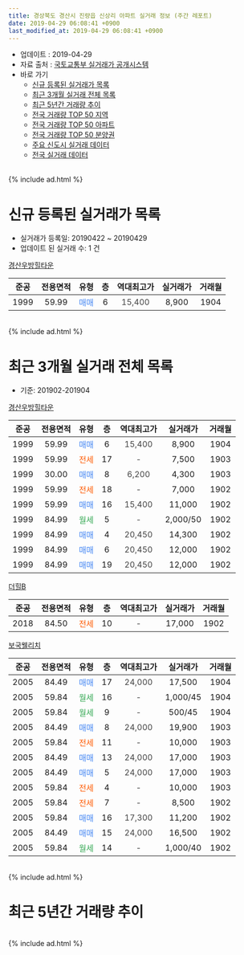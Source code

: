 ```yaml
---
title: 경상북도 경산시 진량읍 신상리 아파트 실거래 정보 (주간 레포트)
date: 2019-04-29 06:08:41 +0900
last_modified_at: 2019-04-29 06:08:41 +0900
---
```


* 업데이트 : 2019-04-29
* 자료 출처 : [국토교통부 실거래가 공개시스템](http://rt.molit.go.kr)
* 바로 가기
    * [신규 등록된 실거래가 목록](#신규-등록된-실거래가-목록)
    * [최근 3개월 실거래 전체 목록](#최근-3개월-실거래-전체-목록)
    * [최근 5년간 거래량 추이](#최근-5년간-거래량-추이)
    * [전국 거래량 TOP 50 지역](https://inasie.github.io/apt-trade-info/최근-3개월-전국에서-가장-거래가-많이-발생한-지역)
    * [전국 거래량 TOP 50 아파트](https://inasie.github.io/apt-trade-info/최근-3개월-전국에서-가장-거래가-많이-발생한-아파트)
    * [전국 거래량 TOP 50 분양권](https://inasie.github.io/apt-trade-info/최근-3개월-전국에서-가장-거래가-많이-발생한-분양권)
    * [주요 신도시 실거래 데이터](https://inasie.github.io/apt-trade-info/주요-신도시)
    * [전국 실거래 데이터](https://inasie.github.io/apt-trade-info/전국)
<br>
{% include ad.html %}
<br>

# 신규 등록된 실거래가 목록
* 실거래가 등록일: 20190422 ~ 20190429
* 업데이트 된 실거래 수: 1 건


[경산우방힐타운](https://search.naver.com/search.naver?query=%EA%B2%BD%EC%83%81%EB%B6%81%EB%8F%84+%EA%B2%BD%EC%82%B0%EC%8B%9C+%EC%A7%84%EB%9F%89%EC%9D%8D+%EC%8B%A0%EC%83%81%EB%A6%AC+%EA%B2%BD%EC%82%B0%EC%9A%B0%EB%B0%A9%ED%9E%90%ED%83%80%EC%9A%B4)

|준공|전용면적|유형|층|역대최고가|실거래가|거래월|
|:---:|:---:|:---:|:---:|:---:|:---:|:---:|
|1999|59.99|<span style="color:#4285f3">매매</span>|6|<span style="color:#444444">15,400</span>|8,900|1904|


<br>
{% include ad.html %}
<br>

# 최근 3개월 실거래 전체 목록
* 기준: 201902-201904


[경산우방힐타운](https://search.naver.com/search.naver?query=%EA%B2%BD%EC%83%81%EB%B6%81%EB%8F%84+%EA%B2%BD%EC%82%B0%EC%8B%9C+%EC%A7%84%EB%9F%89%EC%9D%8D+%EC%8B%A0%EC%83%81%EB%A6%AC+%EA%B2%BD%EC%82%B0%EC%9A%B0%EB%B0%A9%ED%9E%90%ED%83%80%EC%9A%B4)

|준공|전용면적|유형|층|역대최고가|실거래가|거래월|
|:---:|:---:|:---:|:---:|:---:|:---:|:---:|
|1999|59.99|<span style="color:#4285f3">매매</span>|6|<span style="color:#444444">15,400</span>|8,900|1904|
|1999|59.99|<span style="color:#ff5a00">전세</span>|17|<span style="color:#444444">-</span>|7,500|1903|
|1999|30.00|<span style="color:#4285f3">매매</span>|8|<span style="color:#444444">6,200</span>|4,300|1903|
|1999|59.99|<span style="color:#ff5a00">전세</span>|18|<span style="color:#444444">-</span>|7,000|1902|
|1999|59.99|<span style="color:#4285f3">매매</span>|16|<span style="color:#444444">15,400</span>|11,000|1902|
|1999|84.99|<span style="color:#34a853">월세</span>|5|<span style="color:#444444">-</span>|2,000/50|1902|
|1999|84.99|<span style="color:#4285f3">매매</span>|4|<span style="color:#444444">20,450</span>|14,300|1902|
|1999|84.99|<span style="color:#4285f3">매매</span>|6|<span style="color:#444444">20,450</span>|12,000|1902|
|1999|84.99|<span style="color:#4285f3">매매</span>|19|<span style="color:#444444">20,450</span>|12,000|1902|

[더힐B](https://search.naver.com/search.naver?query=%EA%B2%BD%EC%83%81%EB%B6%81%EB%8F%84+%EA%B2%BD%EC%82%B0%EC%8B%9C+%EC%A7%84%EB%9F%89%EC%9D%8D+%EC%8B%A0%EC%83%81%EB%A6%AC+%EB%8D%94%ED%9E%90B)

|준공|전용면적|유형|층|역대최고가|실거래가|거래월|
|:---:|:---:|:---:|:---:|:---:|:---:|:---:|
|2018|84.50|<span style="color:#ff5a00">전세</span>|10|<span style="color:#444444">-</span>|17,000|1902|

[보국웰리치](https://search.naver.com/search.naver?query=%EA%B2%BD%EC%83%81%EB%B6%81%EB%8F%84+%EA%B2%BD%EC%82%B0%EC%8B%9C+%EC%A7%84%EB%9F%89%EC%9D%8D+%EC%8B%A0%EC%83%81%EB%A6%AC+%EB%B3%B4%EA%B5%AD%EC%9B%B0%EB%A6%AC%EC%B9%98)

|준공|전용면적|유형|층|역대최고가|실거래가|거래월|
|:---:|:---:|:---:|:---:|:---:|:---:|:---:|
|2005|84.49|<span style="color:#4285f3">매매</span>|17|<span style="color:#444444">24,000</span>|17,500|1904|
|2005|59.84|<span style="color:#34a853">월세</span>|16|<span style="color:#444444">-</span>|1,000/45|1904|
|2005|59.84|<span style="color:#34a853">월세</span>|9|<span style="color:#444444">-</span>|500/45|1904|
|2005|84.49|<span style="color:#4285f3">매매</span>|8|<span style="color:#444444">24,000</span>|19,900|1903|
|2005|59.84|<span style="color:#ff5a00">전세</span>|11|<span style="color:#444444">-</span>|10,000|1903|
|2005|84.49|<span style="color:#4285f3">매매</span>|13|<span style="color:#444444">24,000</span>|17,000|1903|
|2005|84.49|<span style="color:#4285f3">매매</span>|5|<span style="color:#444444">24,000</span>|17,000|1903|
|2005|59.84|<span style="color:#ff5a00">전세</span>|4|<span style="color:#444444">-</span>|10,000|1903|
|2005|59.84|<span style="color:#ff5a00">전세</span>|7|<span style="color:#444444">-</span>|8,500|1902|
|2005|59.84|<span style="color:#4285f3">매매</span>|16|<span style="color:#444444">17,300</span>|11,200|1902|
|2005|84.49|<span style="color:#4285f3">매매</span>|15|<span style="color:#444444">24,000</span>|16,500|1902|
|2005|59.84|<span style="color:#34a853">월세</span>|14|<span style="color:#444444">-</span>|1,000/40|1902|


<br>
{% include ad.html %}
<br>

# 최근 5년간 거래량 추이


<div style="width:100%;">
    <canvas id="deal_progress" height="200"></canvas>
</div>

<script>
new Chart(document.getElementById("deal_progress"), {
    type: 'line',
    data: {
        labels: ['201404','201405','201406','201407','201408','201409','201410','201411','201412','201501','201502','201503','201504','201505','201506','201507','201508','201509','201510','201511','201512','201601','201602','201603','201604','201605','201606','201607','201608','201609','201610','201611','201612','201701','201702','201703','201704','201705','201706','201707','201708','201709','201710','201711','201712','201801','201802','201803','201804','201805','201806','201807','201808','201809','201810','201811','201812','201901','201902','201903','201904'],
        datasets: [{
            label: '매매',
            pointRadius: 1,
            data: [9, 7, 7, 4, 3, 5, 9, 3, 8, 7, 7, 5, 9, 11, 3, 4, 1, 5, 5, 3, 3, 3, 5, 4, 5, 6, 7, 4, 1, 6, 10, 10, 4, 5, 5, 6, 5, 5, 5, 4, 6, 9, 4, 3, 3, 3, 5, 11, 4, 6, 4, 4, 7, 7, 6, 6, 2, 2, 6, 4, 2],
            borderColor: "rgba(255, 201, 14, 1)",
            backgroundColor: "rgba(255, 201, 14, 0.5)",
            fill: false,
            lineTension: 0
        },{
            label: '전월세',
            pointRadius: 1,
            data: [1, 2, 4, 0, 5, 3, 5, 2, 1, 3, 3, 5, 1, 0, 2, 1, 1, 3, 2, 0, 1, 4, 5, 5, 3, 3, 2, 2, 2, 2, 6, 5, 2, 2, 4, 0, 3, 1, 0, 3, 1, 1, 3, 2, 6, 9, 5, 6, 2, 5, 5, 6, 2, 2, 4, 3, 1, 3, 5, 3, 2],
            borderColor: "rgba(0, 141, 185, 1)",
            backgroundColor: "rgba(0, 141, 185, 0.5)",
            fill: false,
            lineTension: 0
        }
        ]
    },
    options: {
        responsive: true,
        title: {
            display: false
        },
        tooltips: {
            mode: 'index',
            intersect: false
        },
        hover: {
            mode: 'nearest',
            intersect: true
        },
        scales: {
            xAxes: [{
                display: true,
                scaleLabel: {
                    display: true,
                    labelString: '년/월'
                }
            }],
            yAxes: [{
                display: true,
                ticks: {
                    suggestedMin: 0,
                },
                scaleLabel: {
                    display: true,
                    labelString: '실거래 수'
                }
            }]
        }
    }
});

</script>


<br>
{% include ad.html %}
<br>

